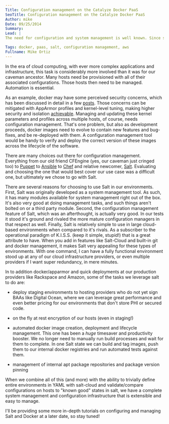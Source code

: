 ```yaml
---
Title: Configuration management on the Catalyze Docker PaaS
SeoTitle: Configuration management on the Catalyze Docker PaaS
Author: mike
Date: 09/25/2014
Summary: 
Lead: |
The need for configuration and system management is well known. Since shortly after the dawn of time, when the first caveman got his second mainframe, managing configuration across multiple hosts has been a daunting task.

Tags: docker, paas, salt, configuration management, aws
Fullname: Mike Ortiz
---
```

In the era of cloud computing, with ever more complex applications and infrastructure, this task is considerably more involved than it was for our caveman ancestor. Many hosts need be provisioned with all of their associated configurations. Those hosts then need to be managed.  Automation is essential.

As an example, docker may have some perceived security concerns, which has been discussed in detail in a few [posts](http://blog.docker.com/2013/08/containers-docker-how-secure-are-they/). Those concerns can be mitigated with AppArmor profiles and kernel-level tuning, making higher security and isolation [achievable](https://docs.docker.com/articles/security/). Managing and updating these kernel parameters and profiles across multiple hosts, of course, needs configuration management. That's one problem, but also as development proceeds, docker images need to evolve to contain new features and bug-fixes, and be re-deployed with them. A configuration management tool would be handy to verify and deploy the correct version of these images across the lifecycle of the software.

There are many choices out there for configuration management. Everything from our old friend CFEngine (yes, our caveman just cringed too) to [Puppet](http://puppetlabs.com/) to [Ansible](http://www.ansible.com/home) to [Chef](https://www.getchef.com/) and relative newcomer, [Salt](http://www.saltstack.com/). Evaluating and choosing the one that would best cover our use case was a difficult one, but ultimately we chose to go with Salt.

There are several reasons for choosing to use Salt in our environments. First, Salt was originally developed as a system management tool. As such, it has many modules available for system management right out of the box. It's also very good at doing management tasks, and such things aren't bolted on or a third party module. Second, the configuration management feature of Salt, which was an afterthought, is actually very good. In our tests it stood it's ground and rivaled the more mature configuration managers in that respect as well. Finally, Salt is relatively simple to use in large cloud-based environments when compared to it's rivals. As a subscriber to the operational paradigm of K.I.S.S. (keep it simple, stupid!) that is a great attribute to have. When you add in features like Salt-Cloud and built-in git and docker management, it makes Salt very appealing for these types of environments. With one command, I can have a fully functional environment stood up at any of our cloud infrastructure providers, or even multiple providers if I want super redundancy, in mere minutes.

In to addition docker/apparmor and quick deployments at our production providers like Rackspace and Amazon, some of the tasks we leverage salt to do are:

- deploy staging environments to hosting providers who do not yet sign BAAs like Digital Ocean, where we can leverage great performance and even better pricing for our environments that don't store PHI or secured code.

- on the fly at rest encryption of our hosts (even in staging!)

- automated docker image creation, deployment and lifecycle management. This one has been a *huge* timesaver and productivity booster. We no longer need to manually run build processes and wait for them to complete. In one Salt state we can build and tag images, push them to our internal docker registries and run automated tests against them.

- management of internal apt package repositories and package version pinning

When we combine all of this (and more) with the ability to trivially define entire environments in YAML with salt-cloud and validate/compare configurations on hosts to "known good" states in salt, we have a complete system management and configuration infrastructure that is extensible and easy to manage.

I'll be providing some more in-depth tutorials on configuring and managing Salt and Docker at a later date, so stay tuned!
